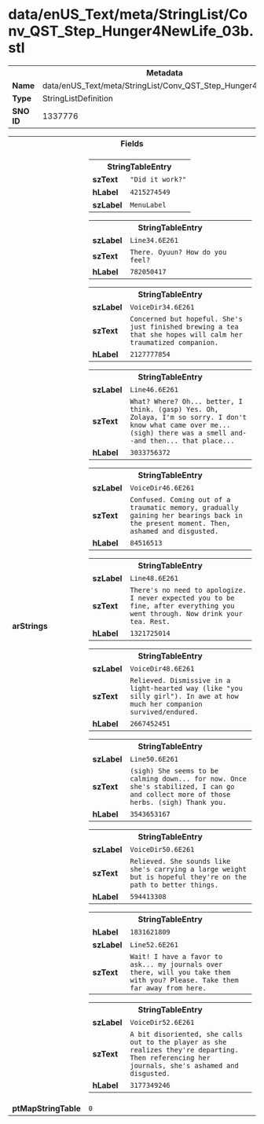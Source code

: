 <h1>data/enUS_Text/meta/StringList/Conv_QST_Step_Hunger4NewLife_03b.stl</h1><table><tr><th colspan="100%">Metadata</th></tr><tr><td><b>Name</b></td><td>data/enUS_Text/meta/StringList/Conv_QST_Step_Hunger4NewLife_03b.stl</td></tr><tr><td><b>Type</b></td><td>StringListDefinition</td></tr><tr><td><b>SNO ID</b></td><td>1337776</td></tr></table>

<table><tr><th colspan="100%">Fields</th></tr><tr><td><b>arStrings</b></td><td><table><tr><th colspan="100%">StringTableEntry</th></tr><tr><td><b>szText</b></td><td><code>"Did it work?"</code></td></tr><tr><td><b>hLabel</b></td><td><code>4215274549</code></td></tr><tr><td><b>szLabel</b></td><td><code>MenuLabel</code></td></tr></table>


<table><tr><th colspan="100%">StringTableEntry</th></tr><tr><td><b>szLabel</b></td><td><code>Line34.6E261</code></td></tr><tr><td><b>szText</b></td><td><code>There. Oyuun? How do you feel?</code></td></tr><tr><td><b>hLabel</b></td><td><code>782050417</code></td></tr></table>


<table><tr><th colspan="100%">StringTableEntry</th></tr><tr><td><b>szLabel</b></td><td><code>VoiceDir34.6E261</code></td></tr><tr><td><b>szText</b></td><td><code>Concerned but hopeful. She's just finished brewing a tea that she hopes will calm her traumatized companion.</code></td></tr><tr><td><b>hLabel</b></td><td><code>2127777854</code></td></tr></table>


<table><tr><th colspan="100%">StringTableEntry</th></tr><tr><td><b>szLabel</b></td><td><code>Line46.6E261</code></td></tr><tr><td><b>szText</b></td><td><code>What? Where? Oh... better, I think. (gasp) Yes. Oh, Zolaya, I'm so sorry. I don't know what came over me... (sigh) there was a smell and--and then... that place...</code></td></tr><tr><td><b>hLabel</b></td><td><code>3033756372</code></td></tr></table>


<table><tr><th colspan="100%">StringTableEntry</th></tr><tr><td><b>szLabel</b></td><td><code>VoiceDir46.6E261</code></td></tr><tr><td><b>szText</b></td><td><code>Confused. Coming out of a traumatic memory, gradually gaining her bearings back in the present moment. Then, ashamed and disgusted.</code></td></tr><tr><td><b>hLabel</b></td><td><code>84516513</code></td></tr></table>


<table><tr><th colspan="100%">StringTableEntry</th></tr><tr><td><b>szLabel</b></td><td><code>Line48.6E261</code></td></tr><tr><td><b>szText</b></td><td><code>There's no need to apologize. I never expected you to be fine, after everything you went through. Now drink your tea. Rest.</code></td></tr><tr><td><b>hLabel</b></td><td><code>1321725014</code></td></tr></table>


<table><tr><th colspan="100%">StringTableEntry</th></tr><tr><td><b>szLabel</b></td><td><code>VoiceDir48.6E261</code></td></tr><tr><td><b>szText</b></td><td><code>Relieved. Dismissive in a light-hearted way (like "you silly girl"). In awe at how much her companion survived/endured.</code></td></tr><tr><td><b>hLabel</b></td><td><code>2667452451</code></td></tr></table>


<table><tr><th colspan="100%">StringTableEntry</th></tr><tr><td><b>szLabel</b></td><td><code>Line50.6E261</code></td></tr><tr><td><b>szText</b></td><td><code>(sigh) She seems to be calming down... for now. Once she's stabilized, I can go and collect more of those herbs. (sigh) Thank you.</code></td></tr><tr><td><b>hLabel</b></td><td><code>3543653167</code></td></tr></table>


<table><tr><th colspan="100%">StringTableEntry</th></tr><tr><td><b>szLabel</b></td><td><code>VoiceDir50.6E261</code></td></tr><tr><td><b>szText</b></td><td><code>Relieved. She sounds like she's carrying a large weight but is hopeful they're on the path to better things.</code></td></tr><tr><td><b>hLabel</b></td><td><code>594413308</code></td></tr></table>


<table><tr><th colspan="100%">StringTableEntry</th></tr><tr><td><b>hLabel</b></td><td><code>1831621809</code></td></tr><tr><td><b>szLabel</b></td><td><code>Line52.6E261</code></td></tr><tr><td><b>szText</b></td><td><code>Wait! I have a favor to ask... my journals over there, will you take them with you? Please. Take them far away from here.</code></td></tr></table>


<table><tr><th colspan="100%">StringTableEntry</th></tr><tr><td><b>szLabel</b></td><td><code>VoiceDir52.6E261</code></td></tr><tr><td><b>szText</b></td><td><code>A bit disoriented, she calls out to the player as she realizes they're departing. Then referencing her journals, she's ashamed and disgusted.</code></td></tr><tr><td><b>hLabel</b></td><td><code>3177349246</code></td></tr></table>


</td></tr><tr><td><b>ptMapStringTable</b></td><td><code>0</code></td></tr></table>

